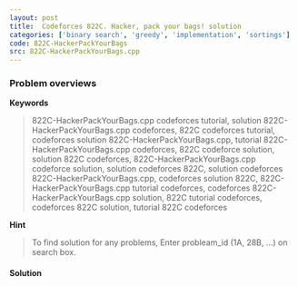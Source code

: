 ```yaml
---
layout: post
title:  Codeforces 822C. Hacker, pack your bags! solution
categories: ['binary search', 'greedy', 'implementation', 'sortings']
code: 822C-HackerPackYourBags
src: 822C-HackerPackYourBags.cpp
---
```

### **Problem overviews**

**Keywords**
> 822C-HackerPackYourBags.cpp codeforces tutorial, solution 822C-HackerPackYourBags.cpp codeforces, 822C codeforces tutorial, codeforces solution 822C-HackerPackYourBags.cpp, tutorial 822C-HackerPackYourBags.cpp codeforces, 822C codeforce solution, solution 822C codeforces, 822C-HackerPackYourBags.cpp codeforce solution, solution codeforces 822C, solution codeforces 822C-HackerPackYourBags.cpp, codeforces solution 822C, 822C-HackerPackYourBags.cpp tutorial codeforces, codeforces 822C-HackerPackYourBags.cpp solution, 822C tutorial codeforces, codeforces 822C solution, tutorial 822C codeforces

**Hint**
> To find solution for any problems, Enter probleam_id (1A, 28B, ...) on search box. 

#### **Solution**



